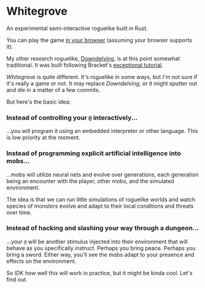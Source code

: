 # Whitegrove
An experimental semi-interactive roguelike built in Rust.

You can play the game [in your browser](https://ndouglas.github.io/whitegrove/) (assuming your browser supports it).

My other research roguelike, [Downdelving](https://github.com/ndouglas/downdelving/), is at this point somewhat traditional.  It was built following Bracket's [exceptional tutorial](https://bfnightly.bracketproductions.com/).

_Whitegrove_ is quite different.  It's roguelike in some ways, but I'm not sure if it's really a game or not.  It may replace _Downdelving_, or it might sputter out and die in a matter of a few commits.

But here's the basic idea:

### Instead of controlling your `@` interactively...
...you will program it using an embedded interpreter or other language.  This is low priority at the moment.

### Instead of programming explicit artificial intelligence into mobs...
...mobs will utilize neural nets and evolve over generations, each generation being an encounter with the player, other mobs, and the simulated environment.

The idea is that we can run little simulations of roguelike worlds and watch species of monsters evolve and adapt to their local conditions and threats over time.

### Instead of hacking and slashing your way through a dungeon...
...your `@` will be another stimulus injected into their environment that will behave as you specifically instruct.  Perhaps you bring peace.  Perhaps you bring a sword.  Either way, you'll see the mobs adapt to your presence and effects on the environment.

So IDK how well this will work in practice, but it might be kinda cool.  Let's find out.
